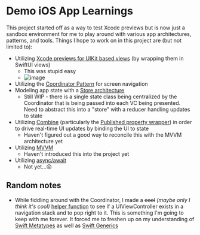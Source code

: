 # Demo iOS App Learnings
This project started off as a way to test Xcode previews but is now just a sandbox environment for me to play around with various app architectures, patterns, and tools. Things I hope to work on in this project are (but not limited to):
- Utilizing [Xcode previews for UIKit based views](https://www.avanderlee.com/xcode/xcode-previews/) (by wrapping them in SwiftUI views)
  - This was stupid easy
  - ![image](https://user-images.githubusercontent.com/10534528/142751377-21e236a3-da95-47a0-a02f-8969819fd114.png)
- Utilizing the [Coordinator Pattern](https://www.hackingwithswift.com/articles/71/how-to-use-the-coordinator-pattern-in-ios-apps) for screen navigation
- Modeling app state with a [Store architecture](https://www.pointfree.co/collections/composable-architecture/reducers-and-stores)
  - Still WIP - there is a single state class being centralized by the Coordinator that is being passed into each VC being presented. Need to abstract this into a "store" with a reducer handling updates to state
- Utilizing [Combine](https://developer.apple.com/documentation/combine) (particularly the [Published property wrapper](https://developer.apple.com/documentation/combine/published)) in order to drive real-time UI updates by binding the UI to state
  - Haven't figured out a good way to reconcile this with the MVVM architecture yet
- Utilizing [MVVM](https://www.swiftbysundell.com/articles/different-flavors-of-view-models-in-swift/)
  - Haven't introduced this into the project yet
- Utilizing [async/await](https://docs.swift.org/swift-book/LanguageGuide/Concurrency.html)
  - Not yet...😔

## Random notes
- While fiddling around with the Coordinator, I made a ~~cool~~ *(maybe only I think it's cool)* [helper function](https://github.com/benlee3/uikit-with-xcode-preview/blob/main/uikit-preview-test/Coordinator/Coordinator.swift#L71) to see if a UIViewController exists in a navigation stack and to pop right to it. This is something I'm going to keep with me forever. It forced me to freshen up on my understanding of [Swift Metatypes](https://swiftrocks.com/whats-type-and-self-swift-metatypes) as well as [Swift Generics](https://docs.swift.org/swift-book/LanguageGuide/Generics.html)
